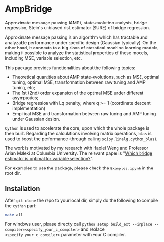 # AmpBridge
Approximate message passing (AMP), state-evolution analysis, bridge regression,
Stein's unbiased risk estimator (SURE) of bridge regression.

Approximate message passing is an algorithm which has tractable and analyzable
performance under specific design (Gaussian typically). On the other hand, it connects to a big class of statistical machine learning models, making it possible to analyze the statistical properties of these models, including MSE, variable selection, etc.

This package provides functionalities about the following topics:
* Theoretical quantities about AMP state-evolutions, such as MSE, optimal tuning,
  optimal MSE, transformation between raw tuning and AMP tuning, etc;
* The 1st (2nd) order expansion of the optimal MSE under different asymptotics;
* Bridge regression with Lq penalty, where q >= 1 (coordinate descent implementation)
* Empirical MSE and transformation between raw tuning and AMP tuning under Gaussian
  design.

`Cython` is used to accelerate the core, upon which the whole package is then built.
Regarding the calculations involving matrix operations, `blas` is used to boost the
performance (through calling `scipy.linalg.cython_blas`).

The work is motivated by my research with Haolei Weng and Professor Arian Maleki at Columbia University. The relevant paper is "[Which bridge estimator is optimal for variable selection?](http://arxiv.org/abs/1705.08617)". 

For examples to use the package, please check the `Examples.ipynb` in the root dir.

## Installation
After `git clone` the repo to your local dir, simply do the following to compile the
`cython` part:
```bash
make all
```
For windows user, please directly call `python setup build_ext --inplace --compiler=<specify_your_c_compiler>` and replace `<specify_your_c_compiler>` parameter with your C compiler.
